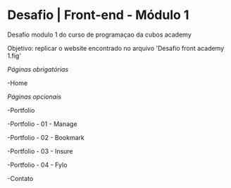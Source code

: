 # Desafio | Front-end - Módulo 1

Desafio modulo 1 do curso de programaçao da cubos academy

Objetivo: replicar o website encontrado no arquivo 'Desafio front academy 1.fig'

*Páginas obrigatórias*

-Home

*Páginas opcionais*

-Portfolio

-Portfolio - 01 - Manage

-Portfolio - 02 - Bookmark

-Portfolio - 03 - Insure

-Portfolio - 04 - Fylo

-Contato
